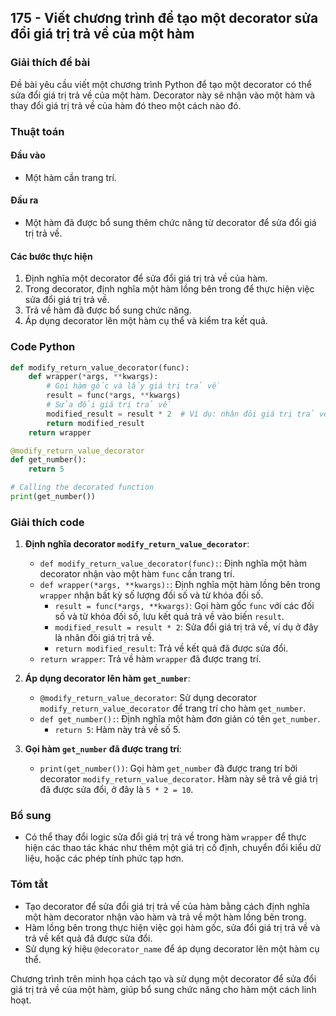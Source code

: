 ## 175 - Viết chương trình để tạo một decorator sửa đổi giá trị trả về của một hàm

### Giải thích đề bài

Đề bài yêu cầu viết một chương trình Python để tạo một decorator có thể sửa đổi giá trị trả về của một hàm. Decorator này sẽ nhận vào một hàm và thay đổi giá trị trả về của hàm đó theo một cách nào đó.

### Thuật toán

#### Đầu vào

- Một hàm cần trang trí.

#### Đầu ra

- Một hàm đã được bổ sung thêm chức năng từ decorator để sửa đổi giá trị trả về.

#### Các bước thực hiện

1. Định nghĩa một decorator để sửa đổi giá trị trả về của hàm.
2. Trong decorator, định nghĩa một hàm lồng bên trong để thực hiện việc sửa đổi giá trị trả về.
3. Trả về hàm đã được bổ sung chức năng.
4. Áp dụng decorator lên một hàm cụ thể và kiểm tra kết quả.

### Code Python

```python
def modify_return_value_decorator(func):
    def wrapper(*args, **kwargs):
        # Gọi hàm gốc và lấy giá trị trả về
        result = func(*args, **kwargs)
        # Sửa đổi giá trị trả về
        modified_result = result * 2  # Ví dụ: nhân đôi giá trị trả về
        return modified_result
    return wrapper

@modify_return_value_decorator
def get_number():
    return 5

# Calling the decorated function
print(get_number())
```

### Giải thích code

1. **Định nghĩa decorator `modify_return_value_decorator`**:

   - `def modify_return_value_decorator(func):`: Định nghĩa một hàm decorator nhận vào một hàm `func` cần trang trí.
   - `def wrapper(*args, **kwargs):`: Định nghĩa một hàm lồng bên trong `wrapper` nhận bất kỳ số lượng đối số và từ khóa đối số.
     - `result = func(*args, **kwargs)`: Gọi hàm gốc `func` với các đối số và từ khóa đối số, lưu kết quả trả về vào biến `result`.
     - `modified_result = result * 2`: Sửa đổi giá trị trả về, ví dụ ở đây là nhân đôi giá trị trả về.
     - `return modified_result`: Trả về kết quả đã được sửa đổi.
   - `return wrapper`: Trả về hàm `wrapper` đã được trang trí.

2. **Áp dụng decorator lên hàm `get_number`**:

   - `@modify_return_value_decorator`: Sử dụng decorator `modify_return_value_decorator` để trang trí cho hàm `get_number`.
   - `def get_number():`: Định nghĩa một hàm đơn giản có tên `get_number`.
     - `return 5`: Hàm này trả về số 5.

3. **Gọi hàm `get_number` đã được trang trí**:
   - `print(get_number())`: Gọi hàm `get_number` đã được trang trí bởi decorator `modify_return_value_decorator`. Hàm này sẽ trả về giá trị đã được sửa đổi, ở đây là `5 * 2 = 10`.

### Bổ sung

- Có thể thay đổi logic sửa đổi giá trị trả về trong hàm `wrapper` để thực hiện các thao tác khác như thêm một giá trị cố định, chuyển đổi kiểu dữ liệu, hoặc các phép tính phức tạp hơn.

### Tóm tắt

- Tạo decorator để sửa đổi giá trị trả về của hàm bằng cách định nghĩa một hàm decorator nhận vào hàm và trả về một hàm lồng bên trong.
- Hàm lồng bên trong thực hiện việc gọi hàm gốc, sửa đổi giá trị trả về và trả về kết quả đã được sửa đổi.
- Sử dụng ký hiệu `@decorator_name` để áp dụng decorator lên một hàm cụ thể.

Chương trình trên minh họa cách tạo và sử dụng một decorator để sửa đổi giá trị trả về của một hàm, giúp bổ sung chức năng cho hàm một cách linh hoạt.

